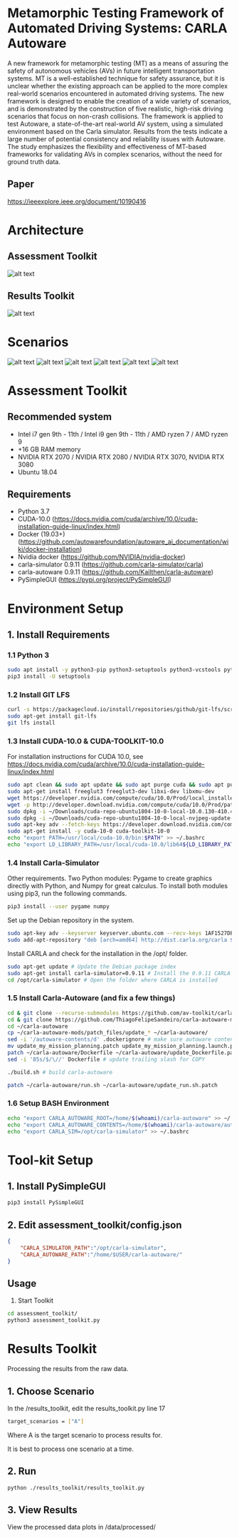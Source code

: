 
Metamorphic Testing Framework of Automated Driving Systems: CARLA Autoware
=====================================

A new framework for metamorphic testing (MT) as a means of assuring the safety of autonomous vehicles (AVs) in future intelligent transportation systems. MT is a well-established technique for safety assurance, but it is unclear whether the existing approach can be applied to the more complex real-world scenarios encountered in automated driving systems. The new framework is designed to enable the creation of a wide variety of scenarios, and is demonstrated by the construction of five realistic, high-risk driving scenarios that focus on non-crash collisions. The framework is applied to test Autoware, a state-of-the-art real-world AV system, using a simulated environment based on the Carla simulator. Results from the tests indicate a large number of potential consistency and reliability issues with Autoware. The study emphasizes the flexibility and effectiveness of MT-based frameworks for validating AVs in complex scenarios, without the need for ground truth data.

## Paper
https://ieeexplore.ieee.org/document/10190416 

# Architecture 

## Assessment Toolkit

![alt text](https://github.com/rjunderwood/AV-Tester/blob/main/assessment-toolkit-architecture.png?raw=true)


## Results Toolkit

![alt text](https://github.com/rjunderwood/AV-Tester/blob/main/results-toolkit-architecture.png?raw=true)


# Scenarios
![alt text](https://github.com/rjunderwood/AV-Tester/blob/main/scenario_figures/table.png?raw=true)
![alt text](https://github.com/rjunderwood/AV-Tester/blob/main/scenario_figures/A/A.png?raw=true)
![alt text](https://github.com/rjunderwood/AV-Tester/blob/main/scenario_figures/B/B.png?raw=true)
![alt text](https://github.com/rjunderwood/AV-Tester/blob/main/scenario_figures/C/C.png?raw=true)
![alt text](https://github.com/rjunderwood/AV-Tester/blob/main/scenario_figures/D/D.png?raw=true)
![alt text](https://github.com/rjunderwood/AV-Tester/blob/main/scenario_figures/E/E.png?raw=true)



Assessment Toolkit
=====================================

## Recommended system

* Intel i7 gen 9th - 11th / Intel i9 gen 9th - 11th / AMD ryzen 7 / AMD ryzen 9
* +16 GB RAM memory
* NVIDIA RTX 2070 / NVIDIA RTX 2080 / NVIDIA RTX 3070, NVIDIA RTX 3080
* Ubuntu 18.04

## Requirements
* Python 3.7
* CUDA-10.0 (https://docs.nvidia.com/cuda/archive/10.0/cuda-installation-guide-linux/index.html)
* Docker (19.03+) (https://github.com/autowarefoundation/autoware_ai_documentation/wiki/docker-installation)
* Nvidia docker (https://github.com/NVIDIA/nvidia-docker)
* carla-simulator 0.9.11 (https://github.com/carla-simulator/carla)
* carla-autoware 0.9.11 (https://github.com/Kailthen/carla-autoware)
* PySimpleGUI (https://pypi.org/project/PySimpleGUI)

# Environment Setup
## 1. Install Requirements

### 1.1 Python 3
```sh
sudo apt install -y python3-pip python3-setuptools python3-vcstools python3-tk
pip3 install -U setuptools
```

### 1.2 Install GIT LFS

```sh
curl -s https://packagecloud.io/install/repositories/github/git-lfs/script.deb.sh | sudo bash
sudo apt-get install git-lfs
git lfs install
```

### 1.3 Install CUDA-10.0 & CUDA-TOOLKIT-10.0
For installation instructions for CUDA 10.0, see https://docs.nvidia.com/cuda/archive/10.0/cuda-installation-guide-linux/index.html
```sh
sudo apt clean && sudo apt update && sudo apt purge cuda && sudo apt purge nvidia-* && sudo apt autoremove
sudo apt-get install freeglut3 freeglut3-dev libxi-dev libxmu-dev
wget https://developer.nvidia.com/compute/cuda/10.0/Prod/local_installers/cuda-repo-ubuntu1804-10-0-local-10.0.130-410.48_1.0-1_amd64.deb -P ~/Downloads/
wget -p http://developer.download.nvidia.com/compute/cuda/10.0/Prod/patches/1/cuda-repo-ubuntu1804-10-0-local-nvjpeg-update-1_1.0-1_amd64.deb -P ~/Downloads/
sudo dpkg -i ~/Downloads/cuda-repo-ubuntu1804-10-0-local-10.0.130-410.48_1.0-1_amd64.deb
sudo dpkg -i ~/Downloads/cuda-repo-ubuntu1804-10-0-local-nvjpeg-update-1_1.0-1_amd64.deb
sudo apt-key adv --fetch-keys https://developer.download.nvidia.com/compute/cuda/repos/ubuntu1804/x86_64/7fa2af80.pub
sudo apt-get install -y cuda-10-0 cuda-toolkit-10-0
echo "export PATH=/usr/local/cuda-10.0/bin:$PATH" >> ~/.bashrc
echo "export LD_LIBRARY_PATH=/usr/local/cuda-10.0/lib64${LD_LIBRARY_PATH:+:${LD_LIBRARY_PATH}}" >> ~/.bashrc
```

### 1.4 Install Carla-Simulator

Other requirements. Two Python modules: Pygame to create graphics directly with Python, and Numpy for great calculus.
To install both modules using pip3, run the following commands.
```sh
pip3 install --user pygame numpy
```

Set up the Debian repository in the system.
```sh
sudo apt-key adv --keyserver keyserver.ubuntu.com --recv-keys 1AF1527DE64CB8D9
sudo add-apt-repository "deb [arch=amd64] http://dist.carla.org/carla $(lsb_release -sc) main"
```
Install CARLA and check for the installation in the /opt/ folder.
```sh
sudo apt-get update # Update the Debian package index
sudo apt-get install carla-simulator=0.9.11 # Install the 0.9.11 CARLA version
cd /opt/carla-simulator # Open the folder where CARLA is installed
```

### 1.5 Install Carla-Autoware (and fix a few things)

```sh
cd & git clone --recurse-submodules https://github.com/av-toolkit/carla-autoware.git
cd & git clone https://github.com/ThiagoFelipeSandeiro/carla-autoware-mods.git
cd ~/carla-autoware
cp ~/carla-autoware-mods/patch_files/update_* ~/carla-autoware/
sed -i '/autoware-contents/d' .dockerignore # make sure autoware contents are copied over
mv update_my_mission_planning.patch update_my_mission_planning.launch.patch # rename file correctly
patch ~/carla-autoware/Dockerfile ~/carla-autoware/update_Dockerfile.patch
sed -i '85s/$/\//' Dockerfile # update trailing slash for COPY

./build.sh # build carla-autoware

patch ~/carla-autoware/run.sh ~/carla-autoware/update_run.sh.patch
```

### 1.6 Setup BASH Environment
```sh
echo "export CARLA_AUTOWARE_ROOT=/home/$(whoami)/carla-autoware" >> ~/.bashrc
echo "export CARLA_AUTOWARE_CONTENTS=/home/$(whoami)/carla-autoware/autoware-contents" >> ~/.bashrc
echo "export CARLA_SIM=/opt/carla-simulator" >> ~/.bashrc
```


# Tool-kit Setup
## 1. Install PySimpleGUI
```sh
pip3 install PySimpleGUI
```

## 2. Edit assessment_toolkit/config.json

```json
{
    "CARLA_SIMULATOR_PATH":"/opt/carla-simulator",
    "CARLA_AUTOWARE_PATH":"/home/$USER/carla-autoware/"
}
```

## Usage
1. Start Toolkit
```sh
cd assessment_toolkit/
python3 assessment_toolkit.py
```




Results Toolkit
=====================================

Processing the results from the raw data.

## 1. Choose Scenario

In the /results_toolkit, edit the results_toolkit.py line 17

```sh
target_scenarios = ["A"]
```
Where A is the target scenario to process results for.

It is best to process one scenario at a time. 


## 2. Run 

```sh
python ./results_toolkit/results_toolkit.py
```


## 3. View Results
View the processed data plots in /data/processed/



